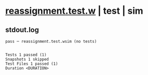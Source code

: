 # [reassignment.test.w](../../../../../examples/tests/valid/reassignment.test.w) | test | sim

## stdout.log
```log
pass ─ reassignment.test.wsim (no tests)
 
 
Tests 1 passed (1)
Snapshots 1 skipped
Test Files 1 passed (1)
Duration <DURATION>
```

